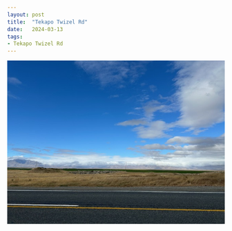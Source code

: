 ```yaml
---
layout: post
title:  "Tekapo Twizel Rd"
date:   2024-03-13
tags:
- Tekapo Twizel Rd
---
```

![Tekapo Twizel Rd](/media/2024-03-13-Tekapo-Twizel-Rd.jpeg)